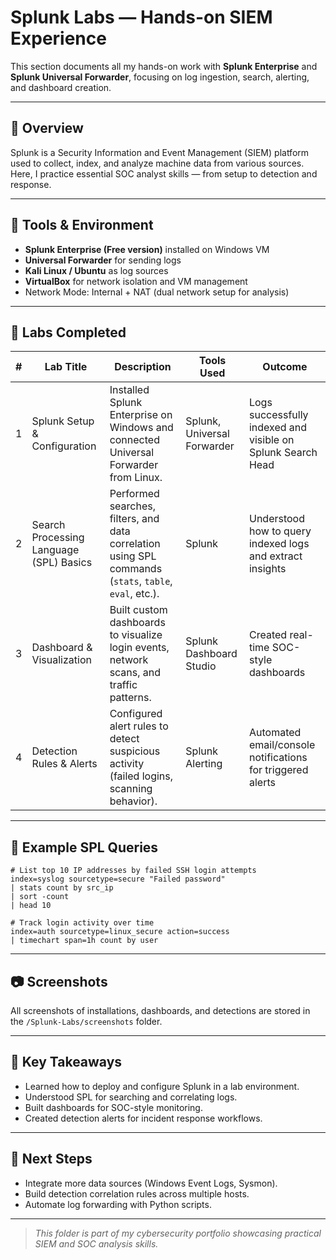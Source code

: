 # Splunk Labs — Hands-on SIEM Experience

This section documents all my hands-on work with **Splunk Enterprise** and **Splunk Universal Forwarder**, focusing on log ingestion, search, alerting, and dashboard creation.

---

## 🧠 Overview
Splunk is a Security Information and Event Management (SIEM) platform used to collect, index, and analyze machine data from various sources.  
Here, I practice essential SOC analyst skills — from setup to detection and response.

---

## 🔧 Tools & Environment
- **Splunk Enterprise (Free version)** installed on Windows VM  
- **Universal Forwarder** for sending logs  
- **Kali Linux / Ubuntu** as log sources  
- **VirtualBox** for network isolation and VM management  
- Network Mode: Internal + NAT (dual network setup for analysis)

---

## 🧩 Labs Completed
| # | Lab Title | Description | Tools Used | Outcome |
|---|------------|-------------|-------------|----------|
| 1 | Splunk Setup & Configuration | Installed Splunk Enterprise on Windows and connected Universal Forwarder from Linux. | Splunk, Universal Forwarder | Logs successfully indexed and visible on Splunk Search Head |
| 2 | Search Processing Language (SPL) Basics | Performed searches, filters, and data correlation using SPL commands (`stats`, `table`, `eval`, etc.). | Splunk | Understood how to query indexed logs and extract insights |
| 3 | Dashboard & Visualization | Built custom dashboards to visualize login events, network scans, and traffic patterns. | Splunk Dashboard Studio | Created real-time SOC-style dashboards |
| 4 | Detection Rules & Alerts | Configured alert rules to detect suspicious activity (failed logins, scanning behavior). | Splunk Alerting | Automated email/console notifications for triggered alerts |

---

## 🧪 Example SPL Queries

```spl
# List top 10 IP addresses by failed SSH login attempts
index=syslog sourcetype=secure "Failed password"
| stats count by src_ip
| sort -count
| head 10
```

```spl
# Track login activity over time
index=auth sourcetype=linux_secure action=success
| timechart span=1h count by user
```

---

## 📷 Screenshots
All screenshots of installations, dashboards, and detections are stored in the `/Splunk-Labs/screenshots` folder.

---

## 📝 Key Takeaways
- Learned how to deploy and configure Splunk in a lab environment.
- Understood SPL for searching and correlating logs.
- Built dashboards for SOC-style monitoring.
- Created detection alerts for incident response workflows.

---

## 🔗 Next Steps
- Integrate more data sources (Windows Event Logs, Sysmon).
- Build detection correlation rules across multiple hosts.
- Automate log forwarding with Python scripts.

---

> *This folder is part of my cybersecurity portfolio showcasing practical SIEM and SOC analysis skills.*
